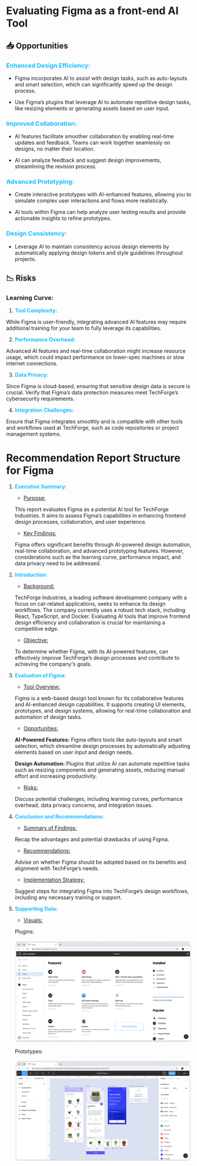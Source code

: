 # **Evaluating Figma as a front-end AI Tool**

## 📥 Opportunities

### <font color="#1abcfe">Enhanced Design Efficiency:</font>

- Figma incorporates AI to assist with design tasks, such as auto-layouts and smart selection, which can significantly speed up the design process.

- Use Figma’s plugins that leverage AI to automate repetitive design tasks, like resizing elements or generating assets based on user input.

### <font color="#1abcfe">Improved Collaboration:</font>

- AI features facilitate smoother collaboration by enabling real-time updates and feedback. Teams can work together seamlessly on designs, no matter their location.

- AI can analyze feedback and suggest design improvements, streamlining the revision process.

### <font color="#1abcfe">Advanced Prototyping:</font>

- Create interactive prototypes with AI-enhanced features, allowing you to simulate complex user interactions and flows more realistically.

- AI tools within Figma can help analyze user testing results and provide actionable insights to refine prototypes.

### <font color="#1abcfe">Design Consistency:</font>

- Leverage AI to maintain consistency across design elements by automatically applying design tokens and style guidelines throughout projects.

## 📉 Risks

### Learning Curve:

1. <font color="#1abcfe">**Tool Complexity:**</font>

While Figma is user-friendly, integrating advanced AI features may require additional training for your team to fully leverage its capabilities.

2. <font color="#1abcfe">**Performance Overhead:**</font>

Advanced AI features and real-time collaboration might increase resource usage, which could impact performance on lower-spec machines or slow internet connections.

3. <font color="#1abcfe">**Data Privacy:**</font>

Since Figma is cloud-based, ensuring that sensitive design data is secure is crucial. Verify that Figma’s data protection measures meet TechForge’s cybersecurity requirements.

4. <font color="#1abcfe">**Integration Challenges:**</font>

Ensure that Figma integrates smoothly and is compatible with other tools and workflows used at TechForge, such as code repositories or project management systems.

# Recommendation Report Structure for Figma

1. <font color="#1abcfe">**Executive Summary:**</font>

   - <ins>Purpose:</ins>

   This report evaluates Figma as a potential AI tool for TechForge Industries. It aims to assess Figma’s capabilities in enhancing frontend design processes, collaboration, and user experience.

   - <ins>Key Findings:</ins>

   Figma offers significant benefits through AI-powered design automation, real-time collaboration, and advanced prototyping features. However, considerations such as the learning curve, performance impact, and data privacy need to be addressed.

2. <font color="#1abcfe">**Introduction:**</font>

   - <ins>Background:</ins>

   TechForge Industries, a leading software development company with a focus on cat-related applications, seeks to enhance its design workflows. The company currently uses a robust tech stack, including React, TypeScript, and Docker. Evaluating AI tools that improve frontend design efficiency and collaboration is crucial for maintaining a competitive edge.

   - <ins>Objective:</ins>

   To determine whether Figma, with its AI-powered features, can effectively improve TechForge’s design processes and contribute to achieving the company's goals.

3. <font color="#1abcfe">**Evaluation of Figma:**</font>

   - <ins>Tool Overview:</ins>

   Figma is a web-based design tool known for its collaborative features and AI-enhanced design capabilities. It supports creating UI elements, prototypes, and design systems, allowing for real-time collaboration and automation of design tasks.

   - <ins>Opportunities:</ins>

   **AI-Powered Features:** Figma offers tools like auto-layouts and smart selection, which streamline design processes by automatically adjusting elements based on user input and design needs.

   **Design Automation:** Plugins that utilize AI can automate repetitive tasks such as resizing components and generating assets, reducing manual effort and increasing productivity.

   - <ins>Risks:</ins>

   Discuss potential challenges, including learning curves, performance overhead, data privacy concerns, and integration issues.

4. <font color="#1abcfe">**Conclusion and Recommendations:**</font>

   - <ins>Summary of Findings:</ins>

   Recap the advantages and potential drawbacks of using Figma.

   - <ins>Recommendations:</ins>

   Advise on whether Figma should be adopted based on its benefits and alignment with TechForge’s needs.

   - <ins>Implementation Strategy:</ins>

   Suggest steps for integrating Figma into TechForge’s design workflows, including any necessary training or support.

5. <font color="#1abcfe">**Supporting Data:**</font>

   - <ins>Visuals:</ins>

   Plugins:

   <img src="figma (1).png" alt="Figma AI Features" width="500"/>

   Prototypes:

   <img src="figma (2).png" alt="Figma AI Features" width="500"/>